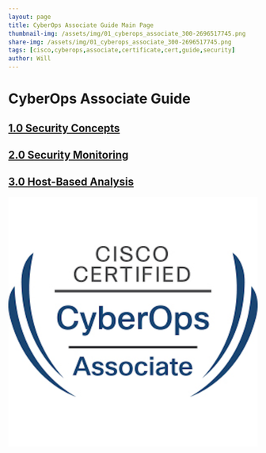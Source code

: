 ```yaml
---
layout: page
title: CyberOps Associate Guide Main Page
thumbnail-img: /assets/img/01_cyberops_associate_300-2696517745.png
share-img: /assets/img/01_cyberops_associate_300-2696517745.png
tags: [cisco,cyberops,associate,certificate,cert,guide,security]
author: Will
---
```

# CyberOps Associate Guide

## [1.0 Security Concepts](https://willanalyze.com/2024-09-08-cyberops-associate-guide-ch1/)

## [2.0 Security Monitoring](https://willanalyze.com/2024-09-09-cyberops-associate-guide-ch2/)

## [3.0 Host-Based Analysis](https://willanalyze.com/2024-09-24-cyberops-associate-guide-ch3/)

![Logo](/assets/img/01_cyberops_associate_300-2696517745.png)
